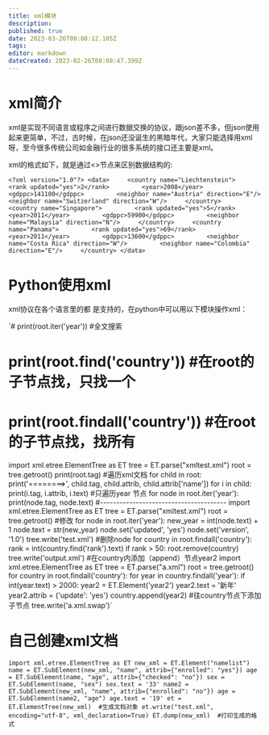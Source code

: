 ```yaml
---
title: xml模块
description: 
published: true
date: 2023-03-26T08:08:12.105Z
tags: 
editor: markdown
dateCreated: 2023-02-26T08:08:47.399Z
---
```


# xml简介

xml是实现不同语言或程序之间进行数据交换的协议，跟json差不多，但json使用起来更简单，不过，古时候，在json还没诞生的黑暗年代，大家只能选择用xml呀，至今很多传统公司如金融行业的很多系统的接口还主要是xml。

xml的格式如下，就是通过<>节点来区别数据结构的:

`<?xml version="1.0"?> <data>     <country name="Liechtenstein">         <rank updated="yes">2</rank>         <year>2008</year>         <gdppc>141100</gdppc>         <neighbor name="Austria" direction="E"/>         <neighbor name="Switzerland" direction="W"/>     </country>     <country name="Singapore">         <rank updated="yes">5</rank>         <year>2011</year>         <gdppc>59900</gdppc>         <neighbor name="Malaysia" direction="N"/>     </country>     <country name="Panama">         <rank updated="yes">69</rank>         <year>2011</year>         <gdppc>13600</gdppc>         <neighbor name="Costa Rica" direction="W"/>         <neighbor name="Colombia" direction="E"/>     </country> </data>`

# Python使用xml

xml协议在各个语言里的都 是支持的，在python中可以用以下模块操作xml：

`# print(root.iter('year')) #全文搜索

# print(root.find('country')) #在root的子节点找，只找一个

# print(root.findall('country')) #在root的子节点找，找所有

import xml.etree.ElementTree as ET tree = ET.parse("xmltest.xml") root = tree.getroot() print(root.tag) #遍历xml文档 for child in root: print('========>', child.tag, child.attrib, child.attrib['name']) for i in child: print(i.tag, i.attrib, i.text) #只遍历year 节点 for node in root.iter('year'): print(node.tag, node.text) #--------------------------------------- import xml.etree.ElementTree as ET tree = ET.parse("xmltest.xml") root = tree.getroot() #修改 for node in root.iter('year'): new_year = int(node.text) + 1 node.text = str(new_year) node.set('updated', 'yes') node.set('version', '1.0') tree.write('test.xml') #删除node for country in root.findall('country'): rank = int(country.find('rank').text) if rank > 50: root.remove(country) tree.write('output.xml') #在country内添加（append）节点year2 import xml.etree.ElementTree as ET tree = ET.parse("a.xml") root = tree.getroot() for country in root.findall('country'): for year in country.findall('year'): if int(year.text) > 2000: year2 = ET.Element('year2') year2.text = '新年' year2.attrib = {'update': 'yes'} country.append(year2)  #往country节点下添加子节点 tree.write('a.xml.swap')`

# 自己创建xml文档

`import xml.etree.ElementTree as ET new_xml = ET.Element("namelist") name = ET.SubElement(new_xml, "name", attrib={"enrolled": "yes"}) age = ET.SubElement(name, "age", attrib={"checked": "no"}) sex = ET.SubElement(name, "sex") sex.text = '33' name2 = ET.SubElement(new_xml, "name", attrib={"enrolled": "no"}) age = ET.SubElement(name2, "age") age.text = '19' et = ET.ElementTree(new_xml)  #生成文档对象 et.write("test.xml", encoding="utf-8", xml_declaration=True) ET.dump(new_xml)  #打印生成的格式`